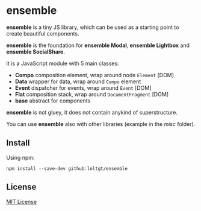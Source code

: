 # ensemble

**ensemble** is a tiny JS library, which can be used as a starting point to create beautiful components.

**ensemble** is the foundation for **ensemble Modal**, **ensemble Lightbox** and **ensemble SocialShare**.

It is a JavaScript module with 5 main classes:
* **Compo** composition element, wrap around node `Element` [DOM]
* **Data** wrapper for data, wrap around `Compo` element
* **Event** dispatcher for events, wrap around `Event` [DOM]
* **Flat** composition stack, wrap around `DocumentFragment` [DOM]
* **base** abstract for components

**ensemble** is not gluey, it does not contain anykind of superstructure.

You can use **ensemble** also with other libraries (example in the *misc* folder).


## Install

Using npm:
```shell
npm install --save-dev github:loltgt/ensemble
```

## License

[MIT License](LICENSE)

